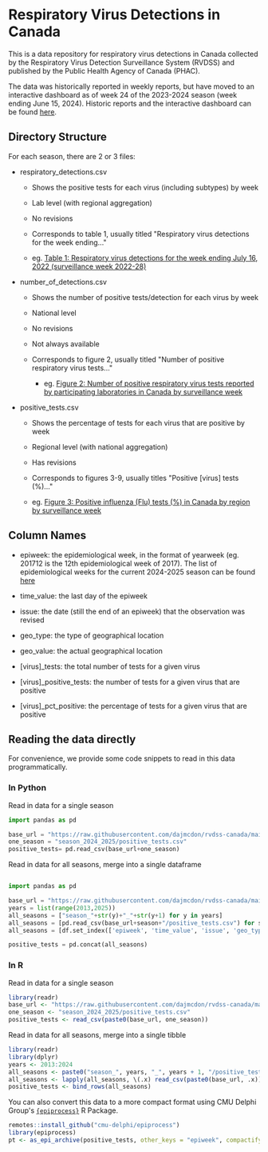 # Respiratory Virus Detections in Canada

This is a data repository for respiratory virus detections in Canada collected by the Respiratory Virus Detection Surveillance System (RVDSS) and published by the Public Health Agency of Canada (PHAC).

The data was historically reported in weekly reports, but have moved to an interactive dashboard as of week 24 of the 2023-2024 season (week ending June 15, 2024). Historic reports and the interactive dashboard can be found [here](https://www.canada.ca/en/public-health/services/surveillance/respiratory-virus-detections-canada.html).

## Directory Structure

For each season, there are 2 or 3 files:

-   respiratory_detections.csv

    -   Shows the positive tests for each virus (including subtypes) by week

    -   Lab level (with regional aggregation)

    -   No revisions

    -   Corresponds to table 1, usually titled "Respiratory virus detections for the week ending..."

    -   eg. [Table 1: Respiratory virus detections for the week ending July 16, 2022 (surveillance week 2022-28)](https://www.canada.ca/en/public-health/services/surveillance/respiratory-virus-detections-canada/2021-2022/week-28-ending-july-16-2022.html#a2)

-   number_of_detections.csv

    -   Shows the number of positive tests/detection for each virus by week

    -   National level

    -   No revisions

    -   Not always available

    -   Corresponds to figure 2, usually titled "Number of positive respiratory virus tests..."

        -   eg. [Figure 2: Number of positive respiratory virus tests reported by participating laboratories in Canada by surveillance week](<https://www.canada.ca/en/public-health/services/surveillance/respiratory-virus-detections-canada/2021-2022/week-28-ending-july-16-2022.html#a4>)

-   positive_tests.csv

    -   Shows the percentage of tests for each virus that are positive by week

    -   Regional level (with national aggregation)

    -   Has revisions
    
    -   Corresponds to figures 3-9, usually titles "Positive [virus] tests (%)..."

    -   eg. [Figure 3: Positive influenza (Flu) tests (%) in Canada by region by surveillance week](<https://www.canada.ca/en/public-health/services/surveillance/respiratory-virus-detections-canada/2021-2022/week-28-ending-july-16-2022.html#a5>)
        

   
        
## Column Names

-   epiweek: the epidemiological week, in the format of yearweek (eg. 201712 is the 12th epidemiological week of 2017). The list of epidemiological weeks for the current 2024-2025 season can be found [here](<https://www.canada.ca/en/public-health/services/diseases/flu-influenza/influenza-surveillance/fluwatch-weeks-calendar.html>)

-   time_value: the last day of the epiweek

-   issue: the date (still the end of an epiweek) that the observation was revised

-   geo_type: the type of geographical location

-   geo_value: the actual geographical location

-   [virus]\_tests: the total number of tests for a given virus

-   [virus]\_positive_tests: the number of tests for a given virus that are positive

-   [virus]\_pct_positive: the percentage of tests for a given virus that are positive

## Reading the data directly

For convenience, we provide some code snippets to read in this data programmatically.

### In Python

Read in data for a single season

``` python
import pandas as pd

base_url = "https://raw.githubusercontent.com/dajmcdon/rvdss-canada/main/data/"
one_season = "season_2024_2025/positive_tests.csv"
positive_tests= pd.read_csv(base_url+one_season)
```

Read in data for all seasons, merge into a single dataframe

``` python

import pandas as pd

base_url = "https://raw.githubusercontent.com/dajmcdon/rvdss-canada/main/data/"
years = list(range(2013,2025))
all_seasons = ["season_"+str(y)+"_"+str(y+1) for y in years]
all_seasons = [pd.read_csv(base_url+season+"/positive_tests.csv") for season in all_seasons]
all_seasons = [df.set_index(['epiweek', 'time_value', 'issue', 'geo_type', 'geo_value']) for df in all_seasons]

positive_tests = pd.concat(all_seasons)
```

### In R

Read in data for a single season

``` r
library(readr)
base_url <- "https://raw.githubusercontent.com/dajmcdon/rvdss-canada/main/data/"
one_season <- "season_2024_2025/positive_tests.csv"
positive_tests <- read_csv(paste0(base_url, one_season))
```

Read in data for all seasons, merge into a single tibble

``` r
library(readr)
library(dplyr)
years <- 2013:2024
all_seasons <- paste0("season_", years, "_", years + 1, "/positive_tests.csv")
all_seasons <- lapply(all_seasons, \(.x) read_csv(paste0(base_url, .x))) # ~ 30MB
positive_tests <- bind_rows(all_seasons)
```

You can also convert this data to a more compact format using CMU Delphi Group's [`{epiprocess}`](https://cmu-delphi.github.io/epiprocess) R Package.

``` r
remotes::install_github("cmu-delphi/epiprocess")
library(epiprocess)
pt <- as_epi_archive(positive_tests, other_keys = "epiweek", compactify = TRUE) # ~ 3.3MB
```
